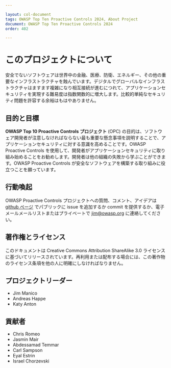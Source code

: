 ```yaml
---

layout: col-document
tags: OWASP Top Ten Proactive Controls 2024, About Project
document: OWASP Top Ten Proactive Controls 2024
order: 402

---
```


# このプロジェクトについて
安全でないソフトウェアは世界中の金融、医療、防衛、エネルギー、その他の重要なインフラストラクチャを蝕んでいます。デジタルでグローバルなインフラストラクチャはますます複雑になり相互接続が進むにつれて、アプリケーションセキュリティを実現する難易度は指数関数的に増大します。比較的単純なセキュリティ問題を許容する余裕はもはやありません。

## 目的と目標
**OWASP Top 10 Proactive Controls プロジェクト** (OPC) の目的は、ソフトウェア開発者が注意しなければならない最も重要な懸念事項を説明することで、アプリケーションセキュリティに対する意識を高めることです。OWASP Proactive Controls を使用して、開発者がアプリケーションセキュリティに取り組み始めることをお勧めします。開発者は他の組織の失敗から学ぶことができます。OWASP Proactive Controls が安全なソフトウェアを構築する取り組みに役立つことを願っています。

## 行動喚起
OWASP Proactive Controls プロジェクトへの質問、コメント、アイデアは [github ページ](https://github.com/OWASP/www-project-proactive-controls) でパブリックに issue を追加するか commit を提供するか、電子メールメールリストまたはプライベートで  [jim@owasp.org](mailto:jim@owasp.org) に連絡してください。

## 著作権とライセンス
このドキュメントは Creative Commons Attribution ShareAlike 3.0 ライセンスに基づいてリリースされています。再利用または配布する場合には、この著作物のライセンス条項を他の人に明確にしなければなりません。

## プロジェクトリーダー

* Jim Manico
* Andreas Happe
* Katy Anton


## 貢献者

* Chris Romeo
* Jasmin Mair
* Abdessamad Temmar
* Carl Sampson
* Eyal Estrin
* Israel Chorzevski
